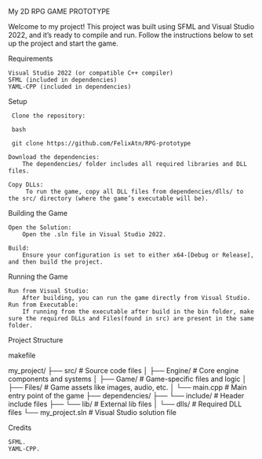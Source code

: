 My 2D RPG GAME PROTOTYPE 

Welcome to my project! This project was built using SFML and Visual Studio 2022, and it’s ready to compile and run. 
Follow the instructions below to set up the project and start the game.

Requirements

    Visual Studio 2022 (or compatible C++ compiler)
    SFML (included in dependencies)
    YAML-CPP (included in dependencies)

Setup

     Clone the repository:

     bash

     git clone https://github.com/FelixAtn/RPG-prototype

    Download the dependencies:
        The dependencies/ folder includes all required libraries and DLL files.

    Copy DLLs:
         To run the game, copy all DLL files from dependencies/dlls/ to the src/ directory (where the game’s executable will be).

Building the Game

    Open the Solution:
        Open the .sln file in Visual Studio 2022.

    Build:
        Ensure your configuration is set to either x64-[Debug or Release], and then build the project.

Running the Game

    Run from Visual Studio:
        After building, you can run the game directly from Visual Studio.
    Run from Executable:
        If running from the executable after build in the bin folder, make sure the required DLLs and Files(found in src) are present in the same folder.

Project Structure

makefile

my_project/
├── src/                # Source code files
│   ├── Engine/         # Core engine components and systems
│   ├── Game/           # Game-specific files and logic
│   ├── Files/         # Game assets like images, audio, etc.
│   └── main.cpp        # Main entry point of the game
├── dependencies/
├── └── include/   # Header include files
├── └── lib/       # External lib files
│   └── dlls/      # Required DLL files
└── my_project.sln # Visual Studio solution file

Credits

    SFML.
    YAML-CPP.
